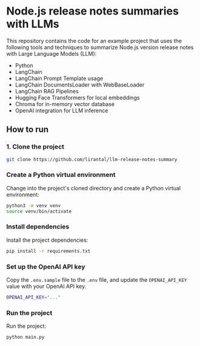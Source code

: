 # Node.js release notes summaries with LLMs

This repository contains the code for an example project that uses the following tools and techniques to summarize Node.js version release notes with Large Language Models (LLM):

- Python
- LangChain
- LangChain Prompt Template usage
- LangChain DocumentsLoader with WebBaseLoader
- LangChain RAG Pipelines
- Hugging Face Transformers for local embeddings
- Chroma for in-memory vector database
- OpenAI integration for LLM inference

## How to run

### 1. Clone the project

```bash
git clone https://github.com/lirantal/llm-release-notes-summary
```

### Create a Python virtual environment

Change into the project's cloned directory and create a Python virtual environment:

```bash
python3 -m venv venv
source venv/bin/activate
```

### Install dependencies

Install the project dependencies:

```bash
pip install -r requirements.txt
```

### Set up the OpenAI API key

Copy the `.env.sample` file to the `.env` file, and update the `OPENAI_API_KEY` value with your OpenAI API key.

```bash
OPENAI_API_KEY="..."
```

### Run the project

Run the project:

```bash
python main.py
```
